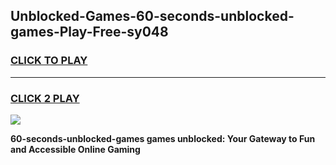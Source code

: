 
## Unblocked-Games-60-seconds-unblocked-games-Play-Free-sy048
<h3>
<a href="https://premium76.site?title=60-seconds-unblocked-games&ref=21A">CLICK TO PLAY</a></h3>
<hr>

<h3>
<a href="https://premium76.site?title=60-seconds-unblocked-games&ref=21A">CLICK 2 PLAY</a>
  
</h3>

<a href="https://premium76.site?title=60-seconds-unblocked-games&ref=21A"><img src="https://clearcache.store/games.png"></a>


**60-seconds-unblocked-games games unblocked: Your Gateway to Fun and Accessible Online Gaming**
